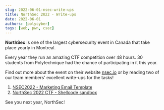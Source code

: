 ```yaml
---
slug: 2022-06-01-nsec-write-ups
title: NorthSec 2022 - Write-ups
date: 2022-06-01
authors: [polycyber]
tags: [web, pwn, csec]
---
```


**NorthSec** is one of the largest cybersecurity event in Canada that take place yearly in Montreal. 
<!-- truncate -->

Every year they run an amazing CTF competition over 48 hours. 30 students from Polytechnique had the chance of participating in it this year.

Find out more about the event on their website [nsec.io](https://nsec.io/competition/) or by reading two of our team members' excellent write-ups for the tasks!

1. [NSEC2022 - Marketing Email Template](https://aparipantigozo.com/nsec2022-marketing-email-template/)
2. [NorthSec 2022 CTF - Shellcode sandbox](https://web.archive.org/web/20221006160742/https://niftic.ca/writeups/shellcode_sandbox/)

See you next year, NorthSec!